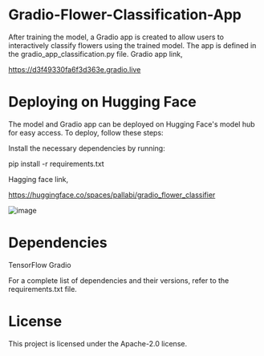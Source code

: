 # Gradio-Flower-Classification-App

After training the model, a Gradio app is created to allow users to interactively classify flowers using the trained model. The app is defined in the gradio_app_classification.py file. Gradio app link,

https://d3f49330fa6f3d363e.gradio.live 



# Deploying on Hugging Face
The model and Gradio app can be deployed on Hugging Face's model hub for easy access. To deploy, follow these steps:

Install the necessary dependencies by running:

pip install -r requirements.txt


Hagging face link,

https://huggingface.co/spaces/pallabi/gradio_flower_classifier


![image](https://github.com/pallabi-300/Gradio-Flower-Classification-App/assets/73606458/a8c2107e-6411-44a9-a12d-23a38e375b51)



# Dependencies

TensorFlow
Gradio

For a complete list of dependencies and their versions, refer to the requirements.txt file.

# License
This project is licensed under the Apache-2.0 license.

